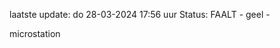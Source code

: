 laatste update: 
do 28-03-2024 17:56   uur 
Status: FAALT - geel - 
<div class="service Y">microstation</div>